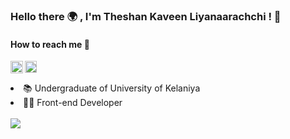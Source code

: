 <h3>Hello there 🌍 , I'm Theshan Kaveen Liyanaarachchi ! 👋 </h3>

<h4>How to reach me 📱 </h4>

<a href="https://twitter.com/TheshanKaveen">
<img align="left" width="20px" src="https://cdn2.iconfinder.com/data/icons/social-media-2285/512/1_Twitter_colored_svg-512.png"/>
</a>
<a href="https://www.linkedin.com/in/theshan-kaveen-liyanaarachchi-02a40475">
<img align="left" width="19px" src="http://pngimg.com/uploads/linkedIn/linkedIn_PNG16.png"/>
</a>



<br/>
<br/>

<li>📚 Undergraduate of University of Kelaniya</li>
<li>👨‍💻 Front-end Developer</li>

<br/>

<!-- - 👋 Hi, I’m @tkaveen -->
<!-- - 👀 I’m interested in ... -->
<!-- - 🌱 I’m currently learning ... -->
<!-- - 💞️ I’m looking to collaborate on ... -->
<!-- - 📫 How to reach me ... -->

<!---
tkaveen/tkaveen is a ✨ special ✨ repository because its `README.md` (this file) appears on your GitHub profile.
You can click the Preview link to take a look at your changes.
--->
<img src="https://github-readme-stats.vercel.app/api?username=tkaveen&&show_icons=true&title_color=00A6F4&icon_color=2DDD98&text_color=daf7dc&bg_color=050f2c">

<!-- <img src="https://github-readme-stats.vercel.app/api/top-langs/?username=tkaveen&theme=algolia&hide_langs_below=1&layout=compact"/> -->
